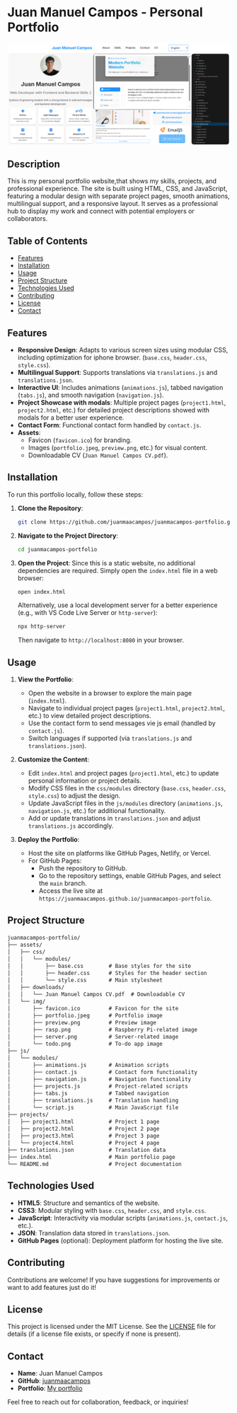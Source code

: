 # Juan Manuel Campos - Personal Portfolio

![Portfolio Preview](assets/img/image.png)

## Description

This is my personal portfolio website,that shows my skills, projects, and professional experience. The site is built using HTML, CSS, and JavaScript, featuring a modular design with separate project pages, smooth animations, multilingual support, and a responsive layout. It serves as a professional hub to display my work and connect with potential employers or collaborators.

## Table of Contents

- [Features](#features)
- [Installation](#installation)
- [Usage](#usage)
- [Project Structure](#project-structure)
- [Technologies Used](#technologies-used)
- [Contributing](#contributing)
- [License](#license)
- [Contact](#contact)

## Features

- **Responsive Design**: Adapts to various screen sizes using modular CSS, including optimization for iphone browser. (`base.css`, `header.css`, `style.css`).
- **Multilingual Support**: Supports translations via `translations.js` and `translations.json`.
- **Interactive UI**: Includes animations (`animations.js`), tabbed navigation (`tabs.js`), and smooth navigation (`navigation.js`).
- **Project Showcase with modals**: Multiple project pages (`project1.html`, `project2.html`, etc.) for detailed project descriptions showed with modals for a better user experience.
- **Contact Form**: Functional contact form handled by `contact.js`.
- **Assets**:
  - Favicon (`favicon.ico`) for branding.
  - Images (`portfolio.jpeg`, `preview.png`, etc.) for visual content.
  - Downloadable CV (`Juan Manuel Campos CV.pdf`).

## Installation

To run this portfolio locally, follow these steps:

1. **Clone the Repository**:
   ```bash
   git clone https://github.com/juanmaacampos/juanmacampos-portfolio.git
   ```

2. **Navigate to the Project Directory**:
   ```bash
   cd juanmacampos-portfolio
   ```

3. **Open the Project**:
   Since this is a static website, no additional dependencies are required. Simply open the `index.html` file in a web browser:
   ```bash
   open index.html
   ```
   Alternatively, use a local development server for a better experience (e.g., with VS Code Live Server or `http-server`):
   ```bash
   npx http-server
   ```
   Then navigate to `http://localhost:8080` in your browser.

## Usage

1. **View the Portfolio**:
   - Open the website in a browser to explore the main page (`index.html`).
   - Navigate to individual project pages (`project1.html`, `project2.html`, etc.) to view detailed project descriptions.
   - Use the contact form to send messages vie js email (handled by `contact.js`).
   - Switch languages if supported (via `translations.js` and `translations.json`).

2. **Customize the Content**:
   - Edit `index.html` and project pages (`project1.html`, etc.) to update personal information or project details.
   - Modify CSS files in the `css/modules` directory (`base.css`, `header.css`, `style.css`) to adjust the design.
   - Update JavaScript files in the `js/modules` directory (`animations.js`, `navigation.js`, etc.) for additional functionality.
   - Add or update translations in `translations.json` and adjust `translations.js` accordingly.

3. **Deploy the Portfolio**:
   - Host the site on platforms like GitHub Pages, Netlify, or Vercel.
   - For GitHub Pages:
     - Push the repository to GitHub.
     - Go to the repository settings, enable GitHub Pages, and select the `main` branch.
     - Access the live site at `https://juanmaacampos.github.io/juanmacampos-portfolio`.

## Project Structure

```
juanmacampos-portfolio/
├── assets/
│   ├── css/
│   │   └── modules/
│   │       ├── base.css        # Base styles for the site
│   │       ├── header.css      # Styles for the header section
│   │       └── style.css       # Main stylesheet
│   ├── downloads/
│   │   └── Juan Manuel Campos CV.pdf  # Downloadable CV
│   └── img/
│       ├── favicon.ico         # Favicon for the site
│       ├── portfolio.jpeg      # Portfolio image
│       ├── preview.png         # Preview image
│       ├── rasp.png            # Raspberry Pi-related image
│       ├── server.png          # Server-related image
│       └── todo.png            # To-do app image
├── js/
│   └── modules/
│       ├── animations.js       # Animation scripts
│       ├── contact.js          # Contact form functionality
│       ├── navigation.js       # Navigation functionality
│       ├── projects.js         # Project-related scripts
│       ├── tabs.js             # Tabbed navigation
│       ├── translations.js     # Translation handling
│       └── script.js           # Main JavaScript file
├── projects/
│   ├── project1.html           # Project 1 page
│   ├── project2.html           # Project 2 page
│   ├── project3.html           # Project 3 page
│   └── project4.html           # Project 4 page
├── translations.json           # Translation data
├── index.html                  # Main portfolio page
└── README.md                   # Project documentation
```

## Technologies Used

- **HTML5**: Structure and semantics of the website.
- **CSS3**: Modular styling with `base.css`, `header.css`, and `style.css`.
- **JavaScript**: Interactivity via modular scripts (`animations.js`, `contact.js`, etc.).
- **JSON**: Translation data stored in `translations.json`.
- **GitHub Pages** (optional): Deployment platform for hosting the live site.

## Contributing

Contributions are welcome! If you have suggestions for improvements or want to add features just do it!


## License

This project is licensed under the MIT License. See the [LICENSE](LICENSE) file for details (if a license file exists, or specify if none is present).

## Contact

- **Name**: Juan Manuel Campos
- **GitHub**: [juanmaacampos](https://github.com/juanmaacampos)
- **Portfolio**: [My portfolio](https://juanmaacampos.github.io/juanmacampos-portfolio/)

Feel free to reach out for collaboration, feedback, or inquiries!

